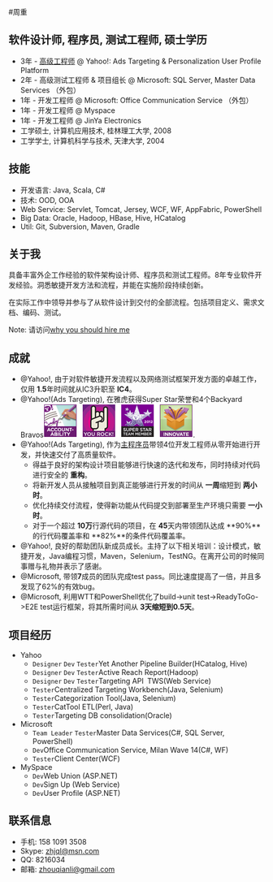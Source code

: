 #周重
## 软件设计师, 程序员, 测试工程师, 硕士学历
   * 3年 - [高级工程师](../images/backyard.png) @ Yahoo!: Ads Targeting & Personalization User Profile Platform
   * 2年 - 高级测试工程师 & 项目组长 @ Microsoft: SQL Server, Master Data Services （外包） 
   * 1年  - 开发工程师 @ Microsoft: Office Communication Service （外包）
   * 1年  - 开发工程师 @ Myspace
   * 1年  - 开发工程师 @ JinYa Electronics
   * 工学硕士, 计算机应用技术, 桂林理工大学, 2008
   * 工学学士, 计算机科学与技术, 天津大学, 2004
   
## 技能
   * 开发语言: Java, Scala, C#
   * 技术: OOD, OOA
   * Web Service: Servlet, Tomcat, Jersey, WCF, WF, AppFabric, PowerShell
   * Big Data: Oracle, Hadoop, HBase, Hive, HCatalog
   * Util: Git, Subversion, Maven, Gradle 

## 关于我
具备丰富外企工作经验的软件架构设计师、程序员和测试工程师。8年专业软件开发经验。洞悉敏捷开发方法和流程，并能在实施阶段持续创新。

在实际工作中领导并参与了从软件设计到交付的全部流程。包括项目定义、需求文档、编码、测试。

Note: 请访问[why you should hire me](whyhire/out/index.html)

## 成就
   * @Yahoo!, 由于对软件敏捷开发流程以及网络测试框架开发方面的卓越工作，仅用 **1.5**年时间就从IC3升职至 **IC4**。
   * @Yahoo!(Ads Targeting), 在雅虎获得Super Star荣誉和4个Backyard Bravos[![bravo](../images/bravo.png)](../images/backyard.png).
   * @Yahoo!(Ads Targeting), 作为[主程序员](../images/tapi.png)带领4位开发工程师从零开始进行开发，并快速交付了高质量软件。
      - 得益于良好的架构设计项目能够进行快速的迭代和发布，同时持续对代码进行安全的 **重构**。
      - 将新开发人员从接触项目到真正能够进行开发的时间从 **一周**缩短到 **两小时**。
      - 优化持续交付流程，使得新功能从代码提交到部署至生产环境只需要 **一小时**。
      - 对于一个超过 **10万**行源代码的项目，在 **45**天内带领团队达成 **90%**的行代码覆盖率和 **82%**的条件代码覆盖率。
   * @Yahoo!, 良好的帮助团队新成员成长。主持了以下相关培训：设计模式，敏捷开发，Java编程习惯，Maven，Selenium，TestNG。在离开公司的时候同事赠与礼物并表示了感谢。
   * @Microsoft, 带领**7**成员的团队完成test pass。同比速度提高了一倍，并且多发现了62%的有效bug。 
   * @Microsoft, 利用WTT和PowerShell优化了build->unit test->ReadyToGo->E2E test运行框架，将其所需时间从 **3天缩短到0.5天**。

## 项目经历
   * Yahoo
     - `Designer` `Dev` `Tester`Yet Another Pipeline Builder(HCatalog, Hive)
     - `Designer` `Dev` `Tester`Active Reach Report(Hadoop)
     - `Designer` `Dev` `Tester`Targeting API` `TWS(Web Service)
     - `Tester`Centralized Targeting Workbench(Java, Selenium)
     - `Tester`Categorization Tool(Java, Selenium)
     - `Tester`CatTool ETL(Perl, Java)
     - `Tester`Targeting DB consolidation(Oracle)
   * Microsoft
     - `Team Leader` `Tester`Master Data Services(C#, SQL Server, PowerShell)
     - `Dev`Office Communication Service, Milan Wave 14(C#, WF)
     - `Tester`Client Center(WCF)
   * MySpace
     - `Dev`Web Union (ASP.NET)
     - `Dev`Sign Up (Web Service)
     - `Dev`User Profile (ASP.NET)
     
## 联系信息
   * 手机: 158 1091 3508
   * Skype: zhjql@msn.com
   * QQ: 8216034
   * 邮箱: zhouqianli@gmail.com